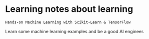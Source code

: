 # Learning notes about learning 
`Hands-on Machine Learning with Scikit-Learn & TensorFlow`

Learn some machine learning examples and be a good AI engineer.
